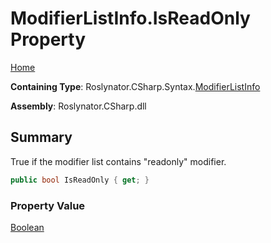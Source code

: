 # ModifierListInfo\.IsReadOnly Property

[Home](../../../../../README.md)

**Containing Type**: Roslynator\.CSharp\.Syntax\.[ModifierListInfo](../README.md)

**Assembly**: Roslynator\.CSharp\.dll

## Summary

True if the modifier list contains "readonly" modifier\.

```csharp
public bool IsReadOnly { get; }
```

### Property Value

[Boolean](https://docs.microsoft.com/en-us/dotnet/api/system.boolean)

